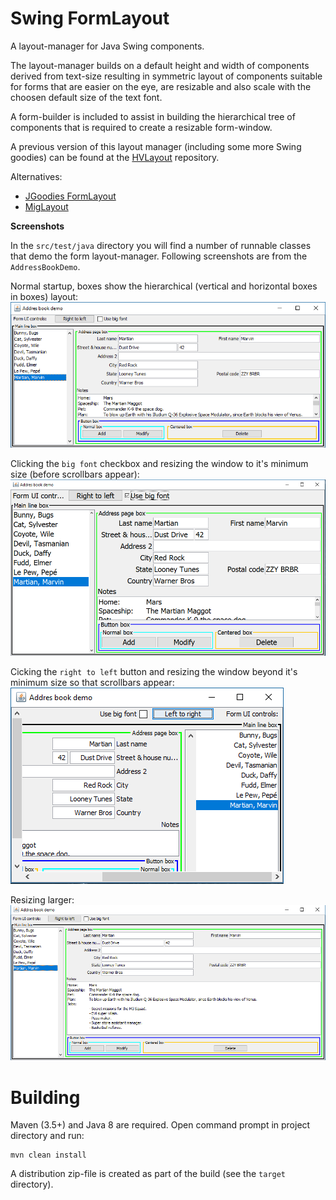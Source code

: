 # Swing FormLayout

A layout-manager for Java Swing components. 

The layout-manager builds on a default height and width of components derived from text-size resulting in symmetric layout of components suitable for forms that are easier on the eye, are resizable and also scale with the choosen default size of the text font.

A form-builder is included to assist in building the hierarchical tree of components that is required to create a resizable form-window. 

A previous version of this layout manager (including some more Swing goodies) can be found at the [HVLayout](https://github.com/fwi/HVLayout) repository.

Alternatives:
  - [JGoodies FormLayout](http://www.jgoodies.com/freeware/libraries/forms/)
  - [MigLayout](http://www.miglayout.com/)

**Screenshots**

In the `src/test/java` directory you will find a number of runnable classes that demo the form layout-manager. Following screenshots are from the `AddressBookDemo`.

Normal startup, boxes show the hierarchical (vertical and horizontal boxes in boxes) layout:
<br/>![AddressBookDemo-default](https://github.com/fwi/swing-formlayout/raw/master/screenshots/address-book-demo.png)

Clicking the `big font` checkbox and resizing the window to it's minimum size (before scrollbars appear):
<br/>![AddressBookDemo-bigfont](https://github.com/fwi/swing-formlayout/raw/master/screenshots/address-book-demo-big-font-small-window.png)

Cicking the `right to left` button and resizing the window beyond it's minimum size so that scrollbars appear:
<br/>![AddressBookDemo-rtol](https://github.com/fwi/swing-formlayout/raw/master/screenshots/address-book-demo-rtol-scrollbars.png)

Resizing larger:
<br/>![AddressBookDemo-large](https://github.com/fwi/swing-formlayout/raw/master/screenshots/address-book-demo-large.png)

# Building
 
Maven (3.5+) and Java 8 are required.
Open command prompt in project directory and run:
```
mvn clean install
```
A distribution zip-file is created as part of the build (see the `target` directory).

